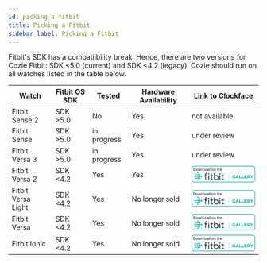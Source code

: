 ```yaml
---
id: picking-a-fitbit
title: Picking a Fitbit
sidebar_label: Picking a Fitbit
---
```


Fitbit's SDK has a compatiibility break. Hence, there are two versions for Cozie Fitbit: SDK <5.0 (current) and SDK <4.2 (legacy). Cozie should run on all watches listed in the table below.

| Watch             | Fitbit OS SDK | Tested      | Hardware Availability | Link to Clockface |
|-------------------|---------------|-------------|-----------------------|-------------------|
|Fitbit Sense 2     | SDK >5.0      | No          | Yes                   | not available |
|Fitbit Sense       | SDK >5.0      | in progress | Yes                   | under review | <!--[Cozie 2](https://gallery.fitbit.com/details/354ed931-1207-4e2f-a92e-3383bd396f68) |-->
|Fitbit Versa 3     | SDK >5.0      | in progress | Yes                   | under review |  <!--[Cozie 2](https://gallery.fitbit.com/details/354ed931-1207-4e2f-a92e-3383bd396f68) |-->
|Fitbit Versa 2     | SDK <4.2      | Yes         | Yes                   | [<img src="/img/fitbit_app_gallery_badge_not_official.png" width="200"/>](https://gallery.fitbit.com/details/512ce6c5-f633-4f7b-853c-891869f5e3d8) |
|Fitbit Versa Light | SDK <4.2      | Yes         | No longer sold        | [<img src="/img/fitbit_app_gallery_badge_not_official.png" width="200"/>](https://gallery.fitbit.com/details/512ce6c5-f633-4f7b-853c-891869f5e3d8) |
|Fitbit Versa       | SDK <4.2      | Yes         | No longer sold        | [<img src="/img/fitbit_app_gallery_badge_not_official.png" width="200"/>](https://gallery.fitbit.com/details/512ce6c5-f633-4f7b-853c-891869f5e3d8) |
|Fitbit Ionic       | SDK <4.2      | Yes         | No longer sold        | [<img src="/img/fitbit_app_gallery_badge_not_official.png" width="200"/>](https://gallery.fitbit.com/details/512ce6c5-f633-4f7b-853c-891869f5e3d8) |
